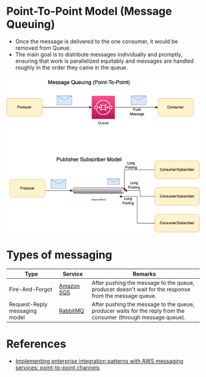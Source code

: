 # Point-To-Point Model (Message Queuing)
- Once the message is delivered to the one consumer, it would be removed from Queue.
- The main goal is to distribute messages individually and promptly, ensuring that work is parallelized equitably and messages are handled roughly in the order they came in the queue.

![](assets/Traditional-Message-Patterns.drawio.png)

# Types of messaging

| Type                          | Service                                                                       | Remarks                                                                                                         |
|-------------------------------|-------------------------------------------------------------------------------|-----------------------------------------------------------------------------------------------------------------|
| Fire-And-Forgot               | [Amazon SQS](../../2_AWSServices/5_MessageBrokerServices/AmazonSQS/Readme.md) | After pushing the message to the queue, producer doesn't wait for the response from the message queue.          |
| Request-Reply messaging model | [RabbitMQ](../RabbitMQ.md)                                                    | After pushing the message to the queue, producer waits for the reply from the consumer (through message queue). |

# References
- [Implementing enterprise integration patterns with AWS messaging services: point-to-point channels](https://aws.amazon.com/blogs/compute/implementing-enterprise-integration-patterns-with-aws-messaging-services-point-to-point-channels/)